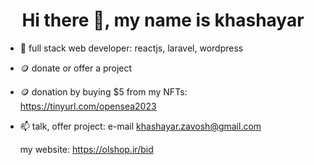  <h1 align="center">Hi there 👋, my name is khashayar</h1>
 
 
 - 🌱 full stack web developer: reactjs, laravel, wordpress
 - 🪙 donate or offer a project
 - 🪙 donation by buying $5 from my NFTs: https://tinyurl.com/opensea2023
 - 📫 talk, offer project: e-mail [khashayar.zavosh@gmail.com](khashayar.zavosh@gmail.com)

      my website: https://olshop.ir/bid


